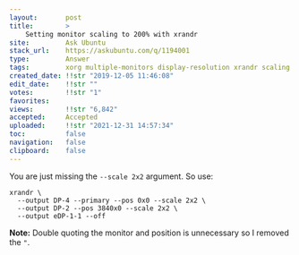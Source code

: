 ```yaml
---
layout:       post
title:        >
    Setting monitor scaling to 200% with xrandr
site:         Ask Ubuntu
stack_url:    https://askubuntu.com/q/1194001
type:         Answer
tags:         xorg multiple-monitors display-resolution xrandr scaling
created_date: !!str "2019-12-05 11:46:08"
edit_date:    !!str ""
votes:        !!str "1"
favorites:    
views:        !!str "6,842"
accepted:     Accepted
uploaded:     !!str "2021-12-31 14:57:34"
toc:          false
navigation:   false
clipboard:    false
---
```


You are just missing the `--scale 2x2` argument. So use:

``` 
xrandr \
  --output DP-4 --primary --pos 0x0 --scale 2x2 \
  --output DP-2 --pos 3840x0 --scale 2x2 \
  --output eDP-1-1 --off

```

**Note:** Double quoting the monitor and position is unnecessary so I removed the `"`.

